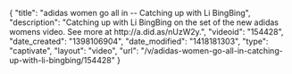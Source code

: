 {
    "title": "adidas women go all in -- Catching up with Li BingBing",
    "description": "Catching up with Li BingBing on the set of the new adidas womens video. See more at http:\/\/a.did.as\/nUzW2y.",
    "videoid": "154428",
    "date_created": "1398106904",
    "date_modified": "1418181303",
    "type": "captivate",
    "layout": "video",
    "url": "\/v\/adidas-women-go-all-in-catching-up-with-li-bingbing\/154428"
}